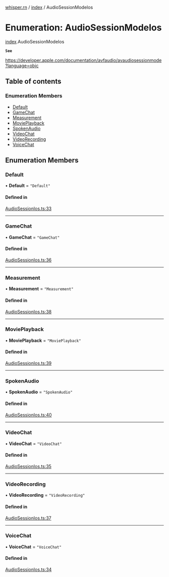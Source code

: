 [whisper.rn](../README.md) / [index](../modules/index.md) / AudioSessionModeIos

# Enumeration: AudioSessionModeIos

[index](../modules/index.md).AudioSessionModeIos

**`See`**

https://developer.apple.com/documentation/avfaudio/avaudiosessionmode?language=objc

## Table of contents

### Enumeration Members

- [Default](index.AudioSessionModeIos.md#default)
- [GameChat](index.AudioSessionModeIos.md#gamechat)
- [Measurement](index.AudioSessionModeIos.md#measurement)
- [MoviePlayback](index.AudioSessionModeIos.md#movieplayback)
- [SpokenAudio](index.AudioSessionModeIos.md#spokenaudio)
- [VideoChat](index.AudioSessionModeIos.md#videochat)
- [VideoRecording](index.AudioSessionModeIos.md#videorecording)
- [VoiceChat](index.AudioSessionModeIos.md#voicechat)

## Enumeration Members

### Default

• **Default** = ``"Default"``

#### Defined in

[AudioSessionIos.ts:33](https://github.com/mybigday/whisper.rn/blob/95a39c1/src/AudioSessionIos.ts#L33)

___

### GameChat

• **GameChat** = ``"GameChat"``

#### Defined in

[AudioSessionIos.ts:36](https://github.com/mybigday/whisper.rn/blob/95a39c1/src/AudioSessionIos.ts#L36)

___

### Measurement

• **Measurement** = ``"Measurement"``

#### Defined in

[AudioSessionIos.ts:38](https://github.com/mybigday/whisper.rn/blob/95a39c1/src/AudioSessionIos.ts#L38)

___

### MoviePlayback

• **MoviePlayback** = ``"MoviePlayback"``

#### Defined in

[AudioSessionIos.ts:39](https://github.com/mybigday/whisper.rn/blob/95a39c1/src/AudioSessionIos.ts#L39)

___

### SpokenAudio

• **SpokenAudio** = ``"SpokenAudio"``

#### Defined in

[AudioSessionIos.ts:40](https://github.com/mybigday/whisper.rn/blob/95a39c1/src/AudioSessionIos.ts#L40)

___

### VideoChat

• **VideoChat** = ``"VideoChat"``

#### Defined in

[AudioSessionIos.ts:35](https://github.com/mybigday/whisper.rn/blob/95a39c1/src/AudioSessionIos.ts#L35)

___

### VideoRecording

• **VideoRecording** = ``"VideoRecording"``

#### Defined in

[AudioSessionIos.ts:37](https://github.com/mybigday/whisper.rn/blob/95a39c1/src/AudioSessionIos.ts#L37)

___

### VoiceChat

• **VoiceChat** = ``"VoiceChat"``

#### Defined in

[AudioSessionIos.ts:34](https://github.com/mybigday/whisper.rn/blob/95a39c1/src/AudioSessionIos.ts#L34)
